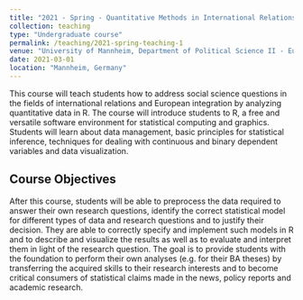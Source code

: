 ```yaml
---
title: "2021 - Spring - Quantitative Methods in International Relations"
collection: teaching
type: "Undergraduate course"
permalink: /teaching/2021-spring-teaching-1
venue: "University of Mannheim, Department of Political Science II - European Politics"
date: 2021-03-01
location: "Mannheim, Germany"
---
```


This course will teach students how to address social science questions in the fields of international relations and European integration by analyzing quantitative data in R. The course will introduce students to R, a free and versatile software environment for statistical computing and graphics. Students will learn about data management, basic principles for statistical inference, techniques for dealing with continuous and binary dependent variables and data visualization.

## Course Objectives
After this course, students will be able to preprocess the data required to answer their own research questions, identify the correct statistical model for different types of data and research questions and to justify their decision. They are able to correctly specify and implement such models in R and to describe and visualize the results as well as to evaluate and interpret them in light of the research question. The goal is to provide students with the foundation to perform their own analyses (e.g. for their BA theses) by transferring the acquired skills to their research interests and to become critical consumers of statistical claims made in the news, policy reports and academic research.